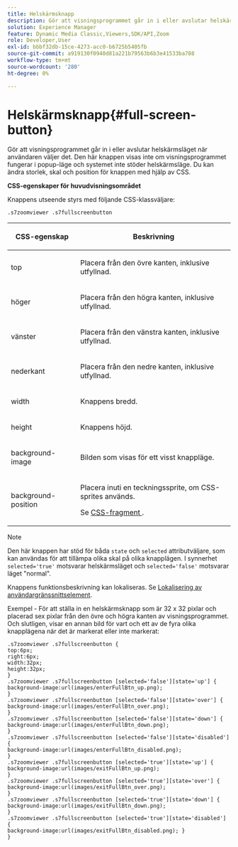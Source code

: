 ```yaml
---
title: Helskärmsknapp
description: Gör att visningsprogrammet går in i eller avslutar helskärmsläget när användaren väljer det. Den här knappen visas inte om visningsprogrammet fungerar i popup-läge och systemet inte stöder helskärmsläge. Du kan ändra storlek, skal och position för knappen med hjälp av CSS.
solution: Experience Manager
feature: Dynamic Media Classic,Viewers,SDK/API,Zoom
role: Developer,User
exl-id: bbbf32db-15ce-4273-acc0-b6725b5405fb
source-git-commit: a919130f0940d81a221b79563b6b3e41533ba788
workflow-type: tm+mt
source-wordcount: '280'
ht-degree: 0%

---
```


# Helskärmsknapp{#full-screen-button}

Gör att visningsprogrammet går in i eller avslutar helskärmsläget när användaren väljer det. Den här knappen visas inte om visningsprogrammet fungerar i popup-läge och systemet inte stöder helskärmsläge. Du kan ändra storlek, skal och position för knappen med hjälp av CSS.

<!--<a id="section_061E550C1C1D4DB2BD663A898895B38C"></a>-->

**CSS-egenskaper för huvudvisningsområdet**

Knappens utseende styrs med följande CSS-klassväljare:

```
.s7zoomviewer .s7fullscreenbutton
```

<table id="table_94EE3F5BBE4547C0B4943471CEE7EDE4"> 
 <thead> 
  <tr> 
   <th colname="col1" class="entry"> <p> CSS-egenskap </p> </th> 
   <th colname="col2" class="entry"> <p>Beskrivning </p> </th> 
  </tr> 
 </thead>
 <tbody> 
  <tr> 
   <td colname="col1"> <p> <span class="codeph"> top </span> </p> </td> 
   <td colname="col2"> <p>Placera från den övre kanten, inklusive utfyllnad. </p> </td> 
  </tr> 
  <tr> 
   <td colname="col1"> <p> <span class="codeph"> höger </span> </p> </td> 
   <td colname="col2"> <p>Placera från den högra kanten, inklusive utfyllnad. </p> </td> 
  </tr> 
  <tr> 
   <td colname="col1"> <p> <span class="codeph"> vänster </span> </p> </td> 
   <td colname="col2"> <p>Placera från den vänstra kanten, inklusive utfyllnad. </p> </td> 
  </tr> 
  <tr> 
   <td colname="col1"> <p> <span class="codeph"> nederkant </span> </p> </td> 
   <td colname="col2"> <p>Placera från den nedre kanten, inklusive utfyllnad. </p> </td> 
  </tr> 
  <tr> 
   <td colname="col1"> <p> <span class="codeph"> width </span> </p> </td> 
   <td colname="col2"> <p>Knappens bredd. </p> </td> 
  </tr> 
  <tr> 
   <td colname="col1"> <p> <span class="codeph"> height </span> </p> </td> 
   <td colname="col2"> <p>Knappens höjd. </p> </td> 
  </tr> 
  <tr> 
   <td colname="col1"> <p> <span class="codeph"> background-image </span> </p> </td> 
   <td colname="col2"> <p>Bilden som visas för ett visst knappläge. </p> </td> 
  </tr> 
  <tr> 
   <td colname="col1"> <p> <span class="codeph"> background-position </span> </p> </td> 
   <td colname="col2"> <p> Placera inuti en teckningssprite, om CSS-sprites används. </p> <p>Se <a href="../../../c-html5-s7-aem-asset-viewers/c-html5-flyout-viewer-20-about/c-html5-flyout-viewer-20-customizingviewer/c-html5-flyout-viewer-20-customizingviewer.md#section-0711ece44a4740168cfd7624c9010bd1" format="dita" scope="local"> CSS-fragment </a>. </p> </td> 
  </tr> 
 </tbody> 
</table>

>[!NOTE]
>
>Den här knappen har stöd för båda `state` och `selected` attributväljare, som kan användas för att tillämpa olika skal på olika knapplägen. I synnerhet `selected='true'` motsvarar helskärmsläget och `selected='false'` motsvarar läget &quot;normal&quot;.

Knappens funktionsbeskrivning kan lokaliseras. Se [Lokalisering av användargränssnittselement](../../../c-html5-s7-aem-asset-viewers/c-html5-20-zoom-viewer-about/c-html5-20-zoom-viewer-localization.md#concept-cbfc39344c494eb7b9f6a272cff0cc74).

Exempel - För att ställa in en helskärmsknapp som är 32 x 32 pixlar och placerad sex pixlar från den övre och högra kanten av visningsprogrammet. Och slutligen, visar en annan bild för vart och ett av de fyra olika knapplägena när det är markerat eller inte markerat:

```
.s7zoomviewer .s7fullscreenbutton { 
top:6px; 
right:6px; 
width:32px; 
height:32px; 
} 
.s7zoomviewer .s7fullscreenbutton [selected='false'][state='up'] { 
background-image:url(images/enterFullBtn_up.png); 
} 
.s7zoomviewer .s7fullscreenbutton [selected='false'][state='over'] {  
background-image:url(images/enterFullBtn_over.png); 
} 
.s7zoomviewer .s7fullscreenbutton [selected='false'][state='down'] {  
background-image:url(images/enterFullBtn_down.png); 
} 
.s7zoomviewer .s7fullscreenbutton [selected='false'][state='disabled'] { 
background-image:url(images/enterFullBtn_disabled.png); 
} 
.s7zoomviewer .s7fullscreenbutton [selected='true'][state='up'] {  
background-image:url(images/exitFullBtn_up.png); 
} 
.s7zoomviewer .s7fullscreenbutton [selected='true'][state='over'] {  
background-image:url(images/exitFullBtn_over.png); 
} 
.s7zoomviewer .s7fullscreenbutton [selected='true'][state='down'] {  
background-image:url(images/exitFullBtn_down.png); 
} 
.s7zoomviewer .s7fullscreenbutton [selected='true'][state='disabled'] {  
background-image:url(images/exitFullBtn_disabled.png); } 
}
```
